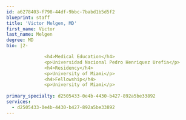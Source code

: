 ```yaml
---
id: a6278403-f798-44df-9bbc-7babd1b5d5f2
blueprint: staff
title: 'Victor Melgen, MD'
first_name: Victor
last_name: Melgen
degree: MD
bio: |2-

              <h4>Medical Education</h4>
              <p>Universidad Nacional Pedro Henriquez Urefia</p>
              <h4>Residency</h4>
              <p>University of Miami</p>
              <h4>Fellowship</h4>
              <p>University of Miami</p>
          
primary_specialty: d2505433-0e4b-4430-b427-892a5be33892
services:
  - d2505433-0e4b-4430-b427-892a5be33892
---
```

